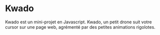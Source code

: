 # Kwado
Kwado est un mini-projet en Javascript. Kwado, un petit drone suit votre cursor sur une page web, agrémenté par des petites animations rigolotes.

